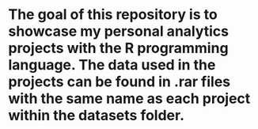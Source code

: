 # The goal of this repository is to showcase my personal analytics projects with the R programming language. The data used in the projects can be found in .rar files with the same name as each project within the datasets folder.

